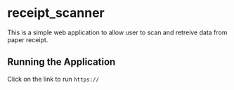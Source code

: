 # receipt_scanner

This is a simple web application to allow user to scan and retreive data from paper receipt.

##  Running the Application

Click on the link to run `https://`